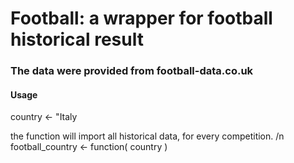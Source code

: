 # Football: a wrapper for football historical result 
### The data were provided from football-data.co.uk



#### Usage 
country <- "Italy

the function will import all historical data, for every competition. /n
football_country <- function( country )


